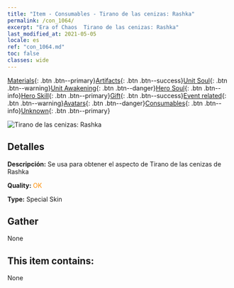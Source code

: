 ```yaml
---
title: "Item - Consumables - Tirano de las cenizas: Rashka"
permalink: /con_1064/
excerpt: "Era of Chaos  Tirano de las cenizas: Rashka"
last_modified_at: 2021-05-05
locale: es
ref: "con_1064.md"
toc: false
classes: wide
---
```

 [Materials](/ItemsES/){: .btn .btn--primary}[Artifacts](/ItemsES/Artifacts/){: .btn .btn--success}[Unit Soul](/ItemsES/UnitSoul/){: .btn .btn--warning}[Unit Awakening](/ItemsES/UnitAwakening/){: .btn .btn--danger}[Hero Soul](/ItemsES/HeroSoul/){: .btn .btn--info}[Hero Skill](/ItemsES/HeroSkill/){: .btn .btn--primary}[Gift](/ItemsES/Gift/){: .btn .btn--success}[Event related](/ItemsES/Events/){: .btn .btn--warning}[Avatars](/ItemsES/Avatars/){: .btn .btn--danger}[Consumables](/ItemsES/Consumables/){: .btn .btn--info}[Unknown](/ItemsES/Unknown/){: .btn .btn--primary}

 ![Tirano de las cenizas: Rashka](/images/h/h_Rashka3.jpg)

## Detalles
 **Descripción:** Se usa para obtener el aspecto de Tirano de las cenizas de Rashka

 **Quality:** <span style="color: #FF8C00">OK</span>

 **Type:** Special Skin

## Gather

  None

## This item contains:

  None

